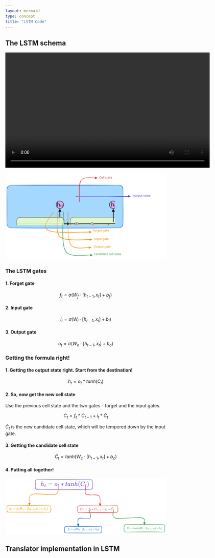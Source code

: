 ```yaml
---
layout: mermaid
type: concept 
title: "LSTM Code"
---
```


## The LSTM schema

<video width="640" height="360" controls>
  <source src="/images/genai/lstm-visualization.mp4" type="video/mp4">
  Your browser does not support the video tag.
</video>

![ ](../../../../images/genai/lstm-equations.svg)

### The LSTM gates

#### 1. Forget gate 
$$
f_t = \sigma(W_f \cdot [h_{t-1}, x_t] + b_f)
$$

#### 2. Input gate
$$
i_t = \sigma(W_i \cdot [h_{t-1}, x_t] + b_i)
$$

#### 3. Output gate
$$
o_t = \sigma(W_o \cdot [h_{t-1}, x_t] + b_o)
$$

### Getting the formula right!

#### 1. Getting the output state right. Start from the destination!

$$
h_t = o_t * tanh(C_t) 
$$

#### 2. So, now get the new cell state 

Use the previous cell state and the two gates - forget and the input gates.

$$
C_t = f_t * C_{t-1} + i_t * \tilde C_t
$$

$\tilde C_t$ is the new candidate cell state, which will be tempered down by the input gate.

#### 3. Getting the candidate cell state

$$
\tilde C_t = tanh(W_c \cdot [h_{t-1}, x_t] + b_c)
$$

#### 4. Putting all together! 

![ ](../../../../images/genai/lstm-output-eq.svg)

## Translator implementation in LSTM




